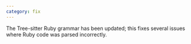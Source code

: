 ```yaml
---
category: fix
---
```

The Tree-sitter Ruby grammar has been updated; this fixes several issues where Ruby code was parsed incorrectly.
